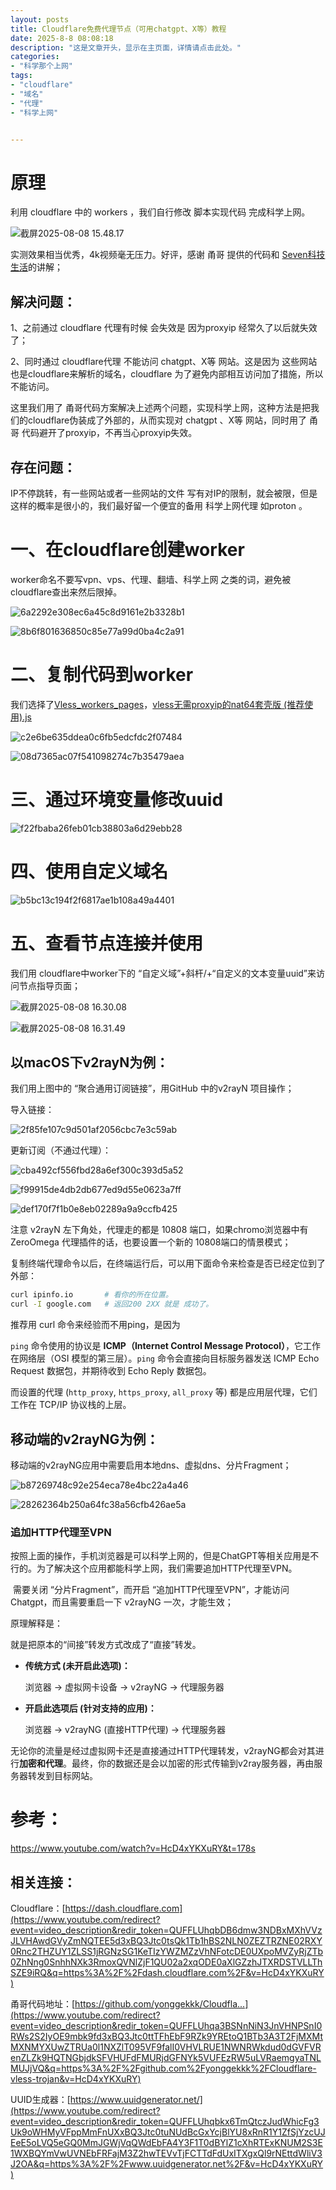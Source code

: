 ```yaml
---
layout: posts
title: Cloudflare免费代理节点（可用chatgpt、X等）教程
date: 2025-8-8 08:08:18
description: "这是文章开头，显示在主页面，详情请点击此处。"
categories: 
- "科学那个上网"
tags:
- "cloudflare"
- "域名"
- "代理"
- "科学上网"


---
```




# 原理

利用 cloudflare 中的 workers ，我们自行修改 脚本实现代码 完成科学上网。

![截屏2025-08-08 15.48.17](Cloudflare%E5%85%8D%E8%B4%B9%E4%BB%A3%E7%90%86%E8%8A%82%E7%82%B9%EF%BC%88%E5%8F%AF%E7%94%A8chatgpt%E3%80%81X%E7%AD%89%EF%BC%89%E6%95%99%E7%A8%8B/%E6%88%AA%E5%B1%8F2025-08-08%2015.48.17.png)

实测效果相当优秀，4k视频毫无压力。好评，感谢  甬哥 提供的代码和 [Seven科技生活](https://7techlife.blogspot.com/)的讲解；

## 解决问题：

1、之前通过 cloudflare 代理有时候 会失效是 因为proxyip 经常久了以后就失效了；

2、同时通过 cloudflare代理 不能访问 chatgpt、X等 网站。这是因为 这些网站也是cloudflare来解析的域名，cloudflare 为了避免内部相互访问加了措施，所以不能访问。

这里我们用了 甬哥代码方案解决上述两个问题，实现科学上网，这种方法是把我们的cloudflare伪装成了外部的，从而实现对 chatgpt 、X等 网站，同时用了 甬哥 代码避开了proxyip，不再当心proxyip失效。

## 存在问题：

IP不停跳转，有一些网站或者一些网站的文件 写有对IP的限制，就会被限，但是这样的概率是很小的，我们最好留一个便宜的备用 科学上网代理 如proton 。





# 一、在cloudflare创建worker

worker命名不要写vpn、vps、代理、翻墙、科学上网 之类的词，避免被cloudflare查出来然后限掉。

![6a2292e308ec6a45c8d9161e2b3328b1](Cloudflare%E5%85%8D%E8%B4%B9%E4%BB%A3%E7%90%86%E8%8A%82%E7%82%B9%EF%BC%88%E5%8F%AF%E7%94%A8chatgpt%E3%80%81X%E7%AD%89%EF%BC%89%E6%95%99%E7%A8%8B/6a2292e308ec6a45c8d9161e2b3328b1.png)

![8b6f801636850c85e77a99d0ba4c2a91](Cloudflare%E5%85%8D%E8%B4%B9%E4%BB%A3%E7%90%86%E8%8A%82%E7%82%B9%EF%BC%88%E5%8F%AF%E7%94%A8chatgpt%E3%80%81X%E7%AD%89%EF%BC%89%E6%95%99%E7%A8%8B/8b6f801636850c85e77a99d0ba4c2a91.png)



# 二、复制代码到worker

我们选择了[Vless_workers_pages](https://github.com/yonggekkk/Cloudflare-vless-trojan/tree/main/Vless_workers_pages)，[vless无需proxyip的nat64套壳版 (推荐使用).js](https://github.com/yonggekkk/Cloudflare-vless-trojan/commit/ccf3b0b7a160cac7f1ca5c4fe3d0efcfab85ce14)

![c2e6be635ddea0c6fb5edcfdc2f07484](Cloudflare%E5%85%8D%E8%B4%B9%E4%BB%A3%E7%90%86%E8%8A%82%E7%82%B9%EF%BC%88%E5%8F%AF%E7%94%A8chatgpt%E3%80%81X%E7%AD%89%EF%BC%89%E6%95%99%E7%A8%8B/c2e6be635ddea0c6fb5edcfdc2f07484-4641484.png)

![08d7365ac07f541098274c7b35479aea](Cloudflare%E5%85%8D%E8%B4%B9%E4%BB%A3%E7%90%86%E8%8A%82%E7%82%B9%EF%BC%88%E5%8F%AF%E7%94%A8chatgpt%E3%80%81X%E7%AD%89%EF%BC%89%E6%95%99%E7%A8%8B/08d7365ac07f541098274c7b35479aea-4641565.png)



# 三、通过环境变量修改uuid

![f22fbaba26feb01cb38803a6d29ebb28](Cloudflare%E5%85%8D%E8%B4%B9%E4%BB%A3%E7%90%86%E8%8A%82%E7%82%B9%EF%BC%88%E5%8F%AF%E7%94%A8chatgpt%E3%80%81X%E7%AD%89%EF%BC%89%E6%95%99%E7%A8%8B/f22fbaba26feb01cb38803a6d29ebb28-4641379.png)



# 四、使用自定义域名

![b5bc13c194f2f6817ae1b108a49a4401](Cloudflare%E5%85%8D%E8%B4%B9%E4%BB%A3%E7%90%86%E8%8A%82%E7%82%B9%EF%BC%88%E5%8F%AF%E7%94%A8chatgpt%E3%80%81X%E7%AD%89%EF%BC%89%E6%95%99%E7%A8%8B/b5bc13c194f2f6817ae1b108a49a4401.png)



# 五、查看节点连接并使用

我们用 cloudflare中worker下的  “自定义域”+斜杆/+“自定义的文本变量uuid”来访问节点指导页面；

![截屏2025-08-08 16.30.08](Cloudflare%E5%85%8D%E8%B4%B9%E4%BB%A3%E7%90%86%E8%8A%82%E7%82%B9%EF%BC%88%E5%8F%AF%E7%94%A8chatgpt%E3%80%81X%E7%AD%89%EF%BC%89%E6%95%99%E7%A8%8B/%E6%88%AA%E5%B1%8F2025-08-08%2016.30.08.png)

![截屏2025-08-08 16.31.49](Cloudflare%E5%85%8D%E8%B4%B9%E4%BB%A3%E7%90%86%E8%8A%82%E7%82%B9%EF%BC%88%E5%8F%AF%E7%94%A8chatgpt%E3%80%81X%E7%AD%89%EF%BC%89%E6%95%99%E7%A8%8B/%E6%88%AA%E5%B1%8F2025-08-08%2016.31.49.png)

## 以macOS下v2rayN为例：

我们用上图中的 “聚合通用订阅链接”，用GitHub 中的v2rayN 项目操作；

导入链接：

![2f85fe107c9d501af2056cbc7e3c59ab](Cloudflare%E5%85%8D%E8%B4%B9%E4%BB%A3%E7%90%86%E8%8A%82%E7%82%B9%EF%BC%88%E5%8F%AF%E7%94%A8chatgpt%E3%80%81X%E7%AD%89%EF%BC%89%E6%95%99%E7%A8%8B/2f85fe107c9d501af2056cbc7e3c59ab-4642195.png)

更新订阅（不通过代理）：

![cba492cf556fbd28a6ef300c393d5a52](Cloudflare%E5%85%8D%E8%B4%B9%E4%BB%A3%E7%90%86%E8%8A%82%E7%82%B9%EF%BC%88%E5%8F%AF%E7%94%A8chatgpt%E3%80%81X%E7%AD%89%EF%BC%89%E6%95%99%E7%A8%8B/cba492cf556fbd28a6ef300c393d5a52.png)

![f99915de4db2db677ed9d55e0623a7ff](Cloudflare%E5%85%8D%E8%B4%B9%E4%BB%A3%E7%90%86%E8%8A%82%E7%82%B9%EF%BC%88%E5%8F%AF%E7%94%A8chatgpt%E3%80%81X%E7%AD%89%EF%BC%89%E6%95%99%E7%A8%8B/f99915de4db2db677ed9d55e0623a7ff.png)

![def170f7f1b0e8eb02289a9a9ccfb425](Cloudflare%E5%85%8D%E8%B4%B9%E4%BB%A3%E7%90%86%E8%8A%82%E7%82%B9%EF%BC%88%E5%8F%AF%E7%94%A8chatgpt%E3%80%81X%E7%AD%89%EF%BC%89%E6%95%99%E7%A8%8B/def170f7f1b0e8eb02289a9a9ccfb425.png)

注意 v2rayN 左下角处，代理走的都是 10808 端口，如果chromo浏览器中有 ZeroOmega 代理插件的话，也要设置一个新的 10808端口的情景模式；

复制终端代理命令以后，在终端运行后，可以用下面命令来检查是否已经定位到了外部：

```bash
curl ipinfo.io       # 看你的所在位置。
curl -I google.com   # 返回200 2XX 就是 成功了。
```

推荐用 curl 命令来经验而不用ping，是因为

`ping` 命令使用的协议是 **ICMP（Internet Control Message Protocol）**，它工作在网络层（OSI 模型的第三层）。`ping` 命令会直接向目标服务器发送 ICMP Echo Request 数据包，并期待收到 Echo Reply 数据包。

而设置的代理 (`http_proxy`, `https_proxy`, `all_proxy` 等) 都是应用层代理，它们工作在 TCP/IP 协议栈的上层。



## 移动端的v2rayNG为例：

移动端的v2rayNG应用中需要启用本地dns、虚拟dns、分片Fragment； 

![b87269748c92e254eca78e4bc22a4a46](Cloudflare%E5%85%8D%E8%B4%B9%E4%BB%A3%E7%90%86%E8%8A%82%E7%82%B9%EF%BC%88%E5%8F%AF%E7%94%A8chatgpt%E3%80%81X%E7%AD%89%EF%BC%89%E6%95%99%E7%A8%8B/b87269748c92e254eca78e4bc22a4a46.jpg)

![28262364b250a64fc38a56cfb426ae5a](Cloudflare%E5%85%8D%E8%B4%B9%E4%BB%A3%E7%90%86%E8%8A%82%E7%82%B9%EF%BC%88%E5%8F%AF%E7%94%A8chatgpt%E3%80%81X%E7%AD%89%EF%BC%89%E6%95%99%E7%A8%8B/28262364b250a64fc38a56cfb426ae5a.jpg)

### 追加HTTP代理至VPN

​	按照上面的操作，手机浏览器是可以科学上网的，但是ChatGPT等相关应用是不行的。为了解决这个应用都能科学上网，我们需要追加HTTP代理至VPN。

​	需要关闭 “分片Fragment”，而开启 “追加HTTP代理至VPN”，才能访问Chatgpt，而且需要重启一下 v2rayNG 一次，才能生效；

原理解释是：

就是把原本的“间接”转发方式改成了“直接”转发。

- **传统方式 (未开启此选项)：** 

  浏览器 -> 虚拟网卡设备 -> v2rayNG -> 代理服务器

- **开启此选项后 (针对支持的应用)：** 

  浏览器 -> v2rayNG (直接HTTP代理) -> 代理服务器

无论你的流量是经过虚拟网卡还是直接通过HTTP代理转发，v2rayNG都会对其进行**加密和代理**。最终，你的数据还是会以加密的形式传输到v2ray服务器，再由服务器转发到目标网站。



# 参考：

https://www.youtube.com/watch?v=HcD4xYKXuRY&t=178s

## 相关连接：

Cloudflare：[https://dash.cloudflare.com](https://www.youtube.com/redirect?event=video_description&redir_token=QUFFLUhqbDB6dmw3NDBxMXhVVzJLVHAwdGVyZmNQTEE5d3xBQ3Jtc0tsQk1Tb1hBS2NLN0ZEZTRZNE02RXY0Rnc2THZUY1ZLSS1jRGNzSG1KeTIzYWZMZzVhNFotcDE0UXpoMVZyRjZTb0ZhNng0SnhhNXk3RmoxQVNlZjF1QU02a2xqODE0aXlGZzhJTXRDSTVLLThSZE9iRQ&q=https%3A%2F%2Fdash.cloudflare.com%2F&v=HcD4xYKXuRY) 

甬哥代码地址：[https://github.com/yonggekkk/Cloudfla...](https://www.youtube.com/redirect?event=video_description&redir_token=QUFFLUhqa3BSNnNiN3JnVHNPSnI0RWs2S2IyOE9mbk9fd3xBQ3Jtc0ttTFhEbF9RZk9YREtoQ1BTb3A3T2FjMXMtMXNMYXUwZTRUa0l1NXZlT095VF9falI0VHVLRUE1NWNRWkdud0dGVFVRenZLZk9HQTNGbjdkSFVHUFdFMURjdGFNYk5VUFEzRW5uLVRaemgyaTNLMUJjVQ&q=https%3A%2F%2Fgithub.com%2Fyonggekkk%2FCloudflare-vless-trojan&v=HcD4xYKXuRY) 

UUID生成器：[https://www.uuidgenerator.net/](https://www.youtube.com/redirect?event=video_description&redir_token=QUFFLUhqbkx6TmQtczJudWhicFg3Uk9oWHMyVFppMmFnUXxBQ3Jtc0tuNUdBcGxYcjBlYU8xRnR1Y1ZfSjYzcUJEeE5oLVQ5eGQ0MmJGWjVqQWdEbFA4Y3F1T0dBYlZ1cXhRTExKNUM2S3E1WXBQYmVwUVNEbFRFajM3Z2hwTEVvTjFCTTdFdUxITXgxQl9rNEttdWliV3J2OA&q=https%3A%2F%2Fwww.uuidgenerator.net%2F&v=HcD4xYKXuRY)

